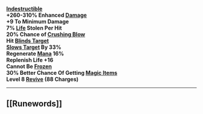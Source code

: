 **[Indestructible](https://diablo.fandom.com/wiki/Indestructible "Indestructible")  
+260-310% Enhanced [Damage](https://diablo.fandom.com/wiki/Damage "Damage")  
+9 To Minimum Damage  
7% [Life](https://diablo.fandom.com/wiki/Life "Life") Stolen Per Hit  
20% Chance of [Crushing Blow](https://diablo.fandom.com/wiki/Crushing_Blow "Crushing Blow")  
Hit [Blinds Target](https://diablo.fandom.com/wiki/Blinds_Target "Blinds Target")  
[Slows Target](https://diablo.fandom.com/wiki/Slow "Slow") By 33%  
Regenerate [Mana](https://diablo.fandom.com/wiki/Mana "Mana") 16%  
Replenish Life +16  
Cannot Be [Frozen](https://diablo.fandom.com/wiki/Frozen "Frozen")  
30% Better Chance Of Getting [Magic Items](https://diablo.fandom.com/wiki/Magic_Items "Magic Items")  
Level 8 [Revive](https://diablo.fandom.com/wiki/Revive "Revive") (88 Charges)**

---
## [[Runewords]]